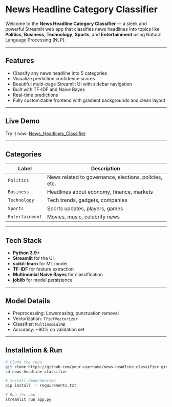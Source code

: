 # News Headline Category Classifier

Welcome to the **News Headline Category Classifier** — a sleek and powerful Streamlit web app that classifies news headlines into topics like **Politics**, **Business**, **Technology**, **Sports**, and **Entertainment** using Natural Language Processing (NLP).

---

## Features

- Classify any news headline into 5 categories
- Visualize prediction confidence scores
- Beautiful multi-page Streamlit UI with sidebar navigation
- Built with TF-IDF and Naive Bayes
- Real-time predictions
- Fully customizable frontend with gradient backgrounds and clean layout

---

## Live Demo

Try it now: [News_Headlines_Classifier](https://your-streamlit-app-link.streamlit.app)

---

## Categories

| Label        | Description                             |
|--------------|-----------------------------------------|
| `Politics`   | News related to governance, elections, policies, etc. |
| `Business`   | Headlines about economy, finance, markets |
| `Technology` | Tech trends, gadgets, companies |
| `Sports`     | Sports updates, players, games |
| `Entertainment` | Movies, music, celebrity news |

---

## Tech Stack

- **Python 3.9+**
- **Streamlit** for the UI
- **scikit-learn** for ML model
- **TF-IDF** for feature extraction
- **Multinomial Naive Bayes** for classification
- **joblib** for model persistence

---

## Model Details

- Preprocessing: Lowercasing, punctuation removal
- Vectorization: `TfidfVectorizer`
- Classifier: `MultinomialNB`
- Accuracy: ~90% on validation set

---

## Installation & Run

```bash
# Clone the repo
git clone https://github.com/your-username/news-headline-classifier.git
cd news-headline-classifier

# Install dependencies
pip install -r requirements.txt

# Run the app
streamlit run app.py
